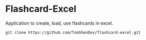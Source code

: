 # Flashcard-Excel
Application to create, load, use flashcards in excel.  
  
`git clone https://github.com/TomShenDev/flashcard-excel.git`
